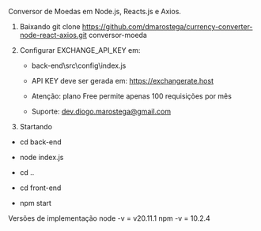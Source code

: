 Conversor de Moedas em Node.js, Reacts.js e Axios.

1. Baixando
 git clone https://github.com/dmarostega/currency-converter-node-react-axios.git conversor-moeda

2. Configurar EXCHANGE_API_KEY em: 
    - back-end\src\config\index.js
    - API KEY deve ser gerada em: https://exchangerate.host
    - Atenção: plano Free permite apenas 100 requisições por mês
    
    - Suporte: dev.diogo.marostega@gmail.com

3. Startando
 - cd back-end
 - node index.js

 - cd ..
 - cd front-end
 - npm start


Versões de implementação
 node -v = v20.11.1
 npm -v = 10.2.4
